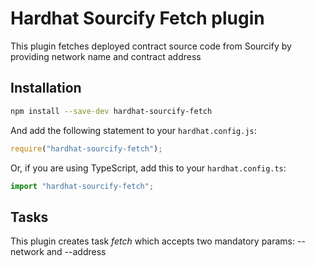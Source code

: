 # Hardhat Sourcify Fetch plugin

This plugin fetches deployed contract source code from Sourcify by providing network name and contract address

## Installation

```bash
npm install --save-dev hardhat-sourcify-fetch
```

And add the following statement to your `hardhat.config.js`:

```js
require("hardhat-sourcify-fetch");
```

Or, if you are using TypeScript, add this to your `hardhat.config.ts`:

```js
import "hardhat-sourcify-fetch";
```

## Tasks

This plugin creates task *fetch* which accepts two mandatory params: --network and --address